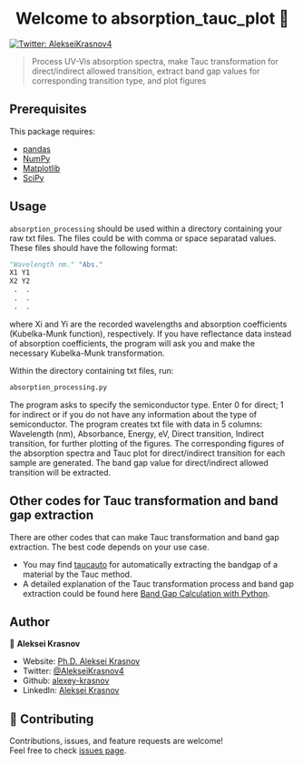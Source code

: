 <h1 align="center">Welcome to absorption_tauc_plot 👋</h1>
<p>
  <a href="https://twitter.com/AlekseiKrasnov4" target="_blank">
    <img alt="Twitter: AlekseiKrasnov4" src="https://img.shields.io/twitter/follow/AlekseiKrasnov4.svg?style=social" />
  </a>
</p>

> Process UV-Vis absorption spectra, make Tauc transformation for direct/indirect allowed transition, extract band gap values for corresponding  transition type, and plot figures

##  Prerequisites

This package requires:

- [pandas](https://pandas.pydata.org/pandas-docs/stable/index.html)
- [NumPy](https://docs.scipy.org/doc/numpy/index.html)
- [Matplotlib](https://matplotlib.org/3.5.1/)
- [SciPy](https://docs.scipy.org/doc/scipy/)

## Usage
`absorption_processing` should be used within a directory containing your raw txt files. The files could be with comma or space separatad values. These files should have the following format:
```python
"Wavelength nm." "Abs."
X1 Y1
X2 Y2
 .  .
 .  .
 .  .
```
where Xi and Yi are the recorded wavelengths and absorption coefficients (Kubelka-Munk function), respectively. If you have reflectance data instead of absorption coefficients, the program will ask you and make the necessary Kubelka-Munk transformation.

Within the directory containing txt files, run:
```sh
absorption_processing.py
```
The program asks to specify the semiconductor type. Enter 0 for direct; 1 for indirect or if you do not have any information about the type of semiconductor. The program creates txt file with data in 5 columns: Wavelength (nm), Absorbance,  Energy, eV, Direct transition, Indirect transition, for further plotting of the figures. The corresponding figures of the absorption spectra and Tauc plot for direct/indirect transition for each sample are generated. The band gap value for direct/indirect allowed transition will be extracted.

## Other codes for Tauc transformation and band gap extraction

There are other codes that can make Tauc transformation and band gap extraction. The best code depends on your use case. 
- You may find [taucauto](https://github.com/LiamWilbraham/taucauto) for automatically extracting the bandgap of a material by the Tauc method. 
- A detailed explanation of the Tauc transformation process and band gap extraction could be found here [Band Gap Calculation with Python](https://gepac.github.io/2019-06-07-projeto-bandGap/).

## Author

👤 **Aleksei Krasnov**

* Website: [Ph.D. Aleksei Krasnov](https://www.researchgate.net/profile/Aleksei-Krasnov)
* Twitter: [@AlekseiKrasnov4](https://twitter.com/AlekseiKrasnov4)
* Github: [alexey-krasnov](https://github.com/alexey-krasnov)
* LinkedIn: [Aleksei Krasnov](https://linkedin.com/in/aleksei-krasnov-b53b2ab6)

## 🤝 Contributing

Contributions, issues, and feature requests are welcome!<br />Feel free to check [issues page](https://github.com/alexey-krasnov/absorption_tauc_plot/issues). 
